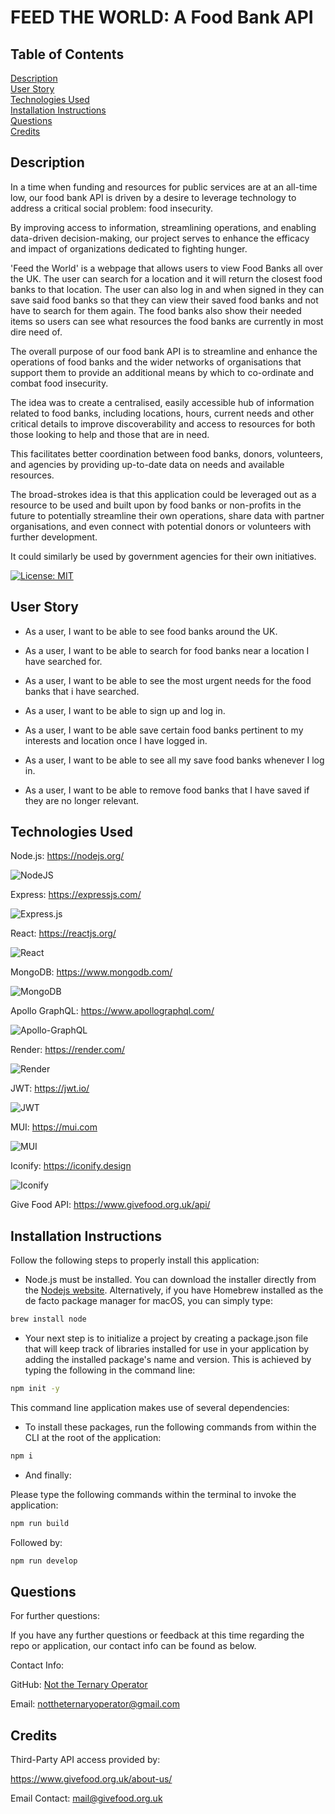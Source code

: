 # FEED THE WORLD: A Food Bank API

## Table of Contents
[Description](#description)  
[User Story](#user-story)  
[Technologies Used](#technologies-used)  
[Installation Instructions](#installation-instructions)  
[Questions](#questions)  
[Credits](#credits)  
 
## Description

In a time when funding and resources for public services are at an all-time low, our food bank API is driven by a desire to leverage technology to address a critical social problem: food insecurity. 

By improving access to information, streamlining operations, and enabling data-driven decision-making, our project serves to enhance the efficacy and impact of organizations dedicated to fighting hunger.

'Feed the World' is a webpage that allows users to view Food Banks all over the UK. The user can search for a location and it will return the closest food banks to that location. The user can also log in and when signed in they can save said food banks so that they can view their saved food banks and not have to search for them again. The food banks also show their needed items so users can see what resources the food banks are currently in most dire need of.

The overall purpose of our food bank API is to streamline and enhance the operations of food banks and the wider networks of organisations that support them to provide an additional means by which to co-ordinate and combat food insecurity.

The idea was to create a centralised, easily accessible hub of information related to food banks, including locations, hours, current needs and other critical details to improve discoverability and access to resources for both those looking to help and those that are in need.

This facilitates better coordination between food banks, donors, volunteers, and agencies by providing up-to-date data on needs and available resources.

The broad-strokes idea is that this application could be leveraged out as a resource to be used and built upon by food banks or non-profits in the future to potentially streamline their own operations, share data with partner organisations, and even connect with potential donors or volunteers with further development.

It could similarly be used by government agencies for their own initiatives.

[![License: MIT](https://img.shields.io/badge/License-MIT-yellow.svg)](https://opensource.org/licenses/MIT)

## User Story

* As a user, I want to be able to see food banks around the UK.

* As a user, I want to be able to search for food banks near a location I have searched for.

* As a user, I want to be able to see the most urgent needs for the food banks that i have searched.

* As a user, I want to be able to sign up and log in.

* As a user, I want to be able save certain food banks pertinent to my interests and location once I have logged in.

* As a user, I want to be able to see all my save food banks whenever I log in.

* As a user, I want to be able to remove food banks that I have saved if they are no longer relevant.

## Technologies Used

Node.js: https://nodejs.org/

![NodeJS](https://img.shields.io/badge/node.js-6DA55F?style=for-the-badge&logo=node.js&logoColor=white)

Express: https://expressjs.com/

![Express.js](https://img.shields.io/badge/express.js-%23404d59.svg?style=for-the-badge&logo=express&logoColor=%2361DAFB)

React: https://reactjs.org/

![React](https://img.shields.io/badge/react-%2320232a.svg?style=for-the-badge&logo=react&logoColor=%2361DAFB)

MongoDB: https://www.mongodb.com/

![MongoDB](https://img.shields.io/badge/MongoDB-%234ea94b.svg?style=for-the-badge&logo=mongodb&logoColor=white)

Apollo GraphQL: https://www.apollographql.com/

![Apollo-GraphQL](https://img.shields.io/badge/-ApolloGraphQL-311C87?style=for-the-badge&logo=apollo-graphql)

Render: https://render.com/

![Render](https://img.shields.io/badge/Render-%46E3B7.svg?style=for-the-badge&logo=render&logoColor=white)

JWT: https://jwt.io/

![JWT](https://img.shields.io/badge/JWT-black?style=for-the-badge&logo=JSON%20web%20tokens)

MUI: https://mui.com

![MUI](https://img.shields.io/badge/MUI-%230081CB.svg?style=for-the-badge&logo=mui&logoColor=white)

Iconify: https://iconify.design

![Iconify](https://img.shields.io/badge/Iconify-0081CB?style=for-the-badge&logo=iconify&logoColor=white)

Give Food API: https://www.givefood.org.uk/api/

## Installation Instructions

  Follow the following steps to properly install this application:


  * Node.js must be installed. You can download the installer directly from the [Nodejs website](https://nodejs.org). Alternatively, if you have Homebrew installed as the de facto package manager for macOS, you can simply type:

```bash
brew install node
```

  * Your next step is to initialize a project by creating a package.json file that will keep track of libraries installed for use in your application by adding the installed package's name and version. This is achieved by typing the following in the command line:

```bash
npm init -y
```

  This command line application makes use of several dependencies:

  * To install these packages, run the following commands from within the CLI at the root of the application:

```bash
npm i
```
  * And finally: 

  Please type the following commands within the terminal to invoke the application:

```bash
npm run build
```

Followed by:

```bash
npm run develop
```

## Questions
      
  For further questions:

  If you have any further questions or feedback at this time regarding the repo or application, our contact info can be found as below.
  
  Contact Info:

  GitHub: [Not the Ternary Operator](https://github.com/nottheternaryoperator)

  Email: [nottheternaryoperator@gmail.com](mailto:nottheternaryoperator@gmail.com)

## Credits

Third-Party API access provided by:

https://www.givefood.org.uk/about-us/

Email Contact: mail@givefood.org.uk